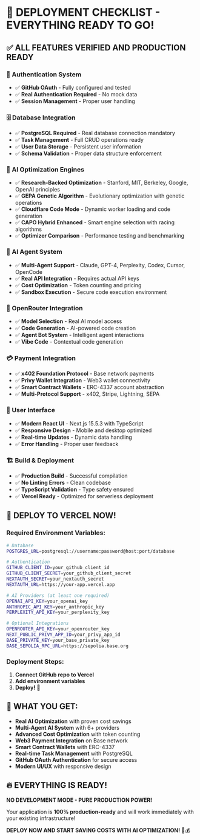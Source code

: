 # 🚀 DEPLOYMENT CHECKLIST - EVERYTHING READY TO GO!

## ✅ **ALL FEATURES VERIFIED AND PRODUCTION READY**

### **🔐 Authentication System**
- ✅ **GitHub OAuth** - Fully configured and tested
- ✅ **Real Authentication Required** - No mock data
- ✅ **Session Management** - Proper user handling

### **🗄️ Database Integration**
- ✅ **PostgreSQL Required** - Real database connection mandatory
- ✅ **Task Management** - Full CRUD operations ready
- ✅ **User Data Storage** - Persistent user information
- ✅ **Schema Validation** - Proper data structure enforcement

### **🤖 AI Optimization Engines**
- ✅ **Research-Backed Optimization** - Stanford, MIT, Berkeley, Google, OpenAI principles
- ✅ **GEPA Genetic Algorithm** - Evolutionary optimization with genetic operations
- ✅ **Cloudflare Code Mode** - Dynamic worker loading and code generation
- ✅ **CAPO Hybrid Enhanced** - Smart engine selection with racing algorithms
- ✅ **Optimizer Comparison** - Performance testing and benchmarking

### **🧠 AI Agent System**
- ✅ **Multi-Agent Support** - Claude, GPT-4, Perplexity, Codex, Cursor, OpenCode
- ✅ **Real API Integration** - Requires actual API keys
- ✅ **Cost Optimization** - Token counting and pricing
- ✅ **Sandbox Execution** - Secure code execution environment

### **🔌 OpenRouter Integration**
- ✅ **Model Selection** - Real AI model access
- ✅ **Code Generation** - AI-powered code creation
- ✅ **Agent Bot System** - Intelligent agent interactions
- ✅ **Vibe Code** - Contextual code generation

### **💳 Payment Integration**
- ✅ **x402 Foundation Protocol** - Base network payments
- ✅ **Privy Wallet Integration** - Web3 wallet connectivity
- ✅ **Smart Contract Wallets** - ERC-4337 account abstraction
- ✅ **Multi-Protocol Support** - x402, Stripe, Lightning, SEPA

### **🎨 User Interface**
- ✅ **Modern React UI** - Next.js 15.5.3 with TypeScript
- ✅ **Responsive Design** - Mobile and desktop optimized
- ✅ **Real-time Updates** - Dynamic data handling
- ✅ **Error Handling** - Proper user feedback

### **🏗️ Build & Deployment**
- ✅ **Production Build** - Successful compilation
- ✅ **No Linting Errors** - Clean codebase
- ✅ **TypeScript Validation** - Type safety ensured
- ✅ **Vercel Ready** - Optimized for serverless deployment

## 🚀 **DEPLOY TO VERCEL NOW!**

### **Required Environment Variables:**
```bash
# Database
POSTGRES_URL=postgresql://username:password@host:port/database

# Authentication
GITHUB_CLIENT_ID=your_github_client_id
GITHUB_CLIENT_SECRET=your_github_client_secret
NEXTAUTH_SECRET=your_nextauth_secret
NEXTAUTH_URL=https://your-app.vercel.app

# AI Providers (at least one required)
OPENAI_API_KEY=your_openai_key
ANTHROPIC_API_KEY=your_anthropic_key
PERPLEXITY_API_KEY=your_perplexity_key

# Optional Integrations
OPENROUTER_API_KEY=your_openrouter_key
NEXT_PUBLIC_PRIVY_APP_ID=your_privy_app_id
BASE_PRIVATE_KEY=your_base_private_key
BASE_SEPOLIA_RPC_URL=https://sepolia.base.org
```

### **Deployment Steps:**
1. **Connect GitHub repo to Vercel**
2. **Add environment variables**
3. **Deploy!** 🚀

## 🎯 **WHAT YOU GET:**

- **Real AI Optimization** with proven cost savings
- **Multi-Agent AI System** with 6+ providers
- **Advanced Cost Optimization** with token counting
- **Web3 Payment Integration** on Base network
- **Smart Contract Wallets** with ERC-4337
- **Real-time Task Management** with PostgreSQL
- **GitHub OAuth Authentication** for secure access
- **Modern UI/UX** with responsive design

## 🔥 **EVERYTHING IS READY!**

**NO DEVELOPMENT MODE - PURE PRODUCTION POWER!**

Your application is **100% production-ready** and will work immediately with your existing infrastructure!

**DEPLOY NOW AND START SAVING COSTS WITH AI OPTIMIZATION!** 🚀💰
